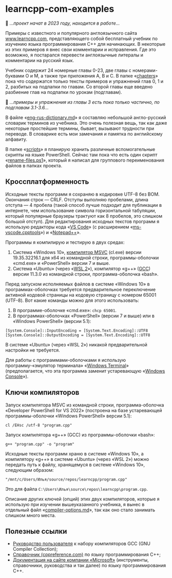 # learncpp-com-examples
🚧 *...проект начат в 2023 году, находится в работе...*

Примеры с известного и популярного англоязычного сайта www.learncpp.com, представляющего собой бесплатный учебник по изучению языка программирования C++ для начинающих. В некоторые из этих примеров я внес свои комментарии и исправления. Где это возможно, я постарался перевести англоязычные литералы и комментарии на русский язык.

Учебник содержит 24 номерные главы 0-23, две главы с номерами-буквами O и M, а также три приложения A, B и C. В папке «[chapters](chapters/)» пока что содержатся только тексты примеров и упражнений глав 0, 1 и 2, разбитых на подпапки по главам. Со второй главы еще введено разбиение глав на подпапки по урокам (подглавам).

🚧 *...примеры и упражнения из главы 3 есть пока только частично, по подглавам 3.1-3.6...*

В файле «[eng-rus-dictionary.md](eng-rus-dictionary.md)» я составляю небольшой англо-русский словарик терминов из учебника. Это очень полезная вещь, так как даже некоторые простейшие термины, бывает, вызывают трудности при переводе. В словарике есть мои замечания и памятка по английскому алфавиту.

В папке «[scripts](scripts/)» я планирую хранить различные вспомогательные скрипты на языке PowerShell. Сейчас там пока что есть один скрипт «[rename-files.ps1](scripts/rename-files.ps1)», который я написал для группового переименования файлов в папках проекта.

## Кроссплатформенность

Исходные тексты программ я сохраняю в кодировке UTF-8 без BOM. Окончания строк&nbsp;— CRLF. Отступы выполняю пробелами, длина отступа&nbsp;— 4 пробела (такой способ лучше подходит для публикации в интернете, чем использование символа горизонтальной табуляции, который популярные браузеры трактуют как 8 пробелов, это слишком большой отступ). Для редактирования исходных текстов программ я использую редакторы кода «[VS Code](https://ru.wikipedia.org/wiki/Visual_Studio_Code)» (с расширением «[ms-vscode.cpptools](https://marketplace.visualstudio.com/items?itemName=ms-vscode.cpptools)») и «[Notepad++](https://ru.wikipedia.org/wiki/Notepad%2B%2B)».

Программы я компилирую и тестирую в двух средах:

1. Система «Windows 10», [компилятор MSVC](https://ru.wikipedia.org/wiki/Microsoft_Visual_C%2B%2B) (cl.exe) версии 19.35.32216.1 для x64 из командной строки, программы-оболочки «cmd.exe» и «PowerShell» версии 7 и выше.
2. Система «Ubuntu» (через «[WSL 2](https://learn.microsoft.com/en-us/windows/wsl/)»), компилятор «g++» ([GCC](https://ru.wikipedia.org/wiki/GNU_Compiler_Collection)) версии 11.3.0 из командной строки, программа-оболочка «bash».

Перед запуском исполняемых файлов в системе «Windows 10» в программах-оболочках требуется предварительное переключение активной кодовой страницы на кодовую страницу с номером 65001 (UTF-8). Вот какие команды можно для этого использовать:

1. В программе-оболочке «cmd.exe»: `chcp 65001`.
2. В программах-оболочках «PowerShell» (версии 7 и выше) или в «Windows PowerShell» (версии 5.1):
```
[System.Console]::InputEncoding = [System.Text.Encoding]::UTF8
[System.Console]::OutputEncoding = [System.Text.Encoding]::UTF8
```
В системе «Ubuntu» (через «WSL 2») никакой предварительной настройки не требуется.

Для работы с программами-оболочками я использую программу-«эмулятор терминала» «[Windows Terminal](https://ru.wikipedia.org/wiki/Windows_Terminal)» (предполагается, что эта программа заменит устаревающую «[Windows Console](https://en.wikipedia.org/wiki/Windows_Console)»).

## Ключи компиляторов

Запуск компилятора MSVC из командной строки, программа-оболочка «Developer PowerShell for VS 2022» (построена на базе устаревающей программы-оболочки «Windows PowerShell» версии 5.1):
```
cl /EHsc /utf-8 "program.cpp"
```

Запуск компилятора «g++» (GCC) из программы-оболочки «bash»:
```
g++ "program.cpp" -o "program"
```
Исходные тексты программ храню в системе «Windows 10», а компилятору «g++» в системе «Ubuntu» (через «WSL 2») можно передать путь к файлу, хранящемуся в системе «Windows 10», следующим образом:
```
"/mnt/c/Users/Илья/source/repos/learncpp/program.cpp"
```
Это для файла `C:\Users\Илья\source\repos\learncpp\program.cpp`.

Описание других ключей (опций) этих двух компиляторов, которые я использую при изучении вышеуказанного учебника, я вынес в отдельный файл «[compiler-options.md](compiler-options.md)», так как оно стало занимать слишком много места.

## Полезные ссылки

- [Руководство пользователя](https://gcc.gnu.org/onlinedocs/gcc/) к набору компиляторов GCC (GNU Compiler Collection);
- [Справочник (cppreference.com)](https://en.cppreference.com) по языку программирования C++;
- [Документация на сайте компании «Microsoft»](https://learn.microsoft.com/en-us/cpp/) (инструменты, справочники, руководства и так далее) по языку программирования C++.
